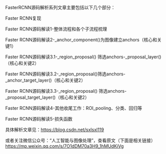 
FasterRCNN源码解析系列文章主要包括以下几个部分：

Faster RCNN复现

Faster RCNN源码解读1-整体流程和各个子流程梳理

Faster RCNN源码解读2-_anchor_component()为图像建立anchors（核心和关键1）

Faster RCNN源码解读3.1-_region_proposal() 筛选anchors-_proposal_layer()（核心和关键2）

Faster RCNN源码解读3.2-_region_proposal()筛选anchors-_anchor_target_layer()（核心和关键2）

Faster RCNN源码解读3.3-_region_proposal() 筛选anchors-_proposal_target_layer()（核心和关键2）

Faster RCNN源码解读4-其他收尾工作：ROI_pooling、分类、回归等

Faster RCNN源码解读5-损失函数

具体解析文章见：https://blog.csdn.net/sxlsxl119

或者关注微信公众号：“人工智能与图像处理”，查看原文（下面是相关链接）
https://mp.weixin.qq.com/s/7O1dDM70a3H9_1hMUdKiVg
